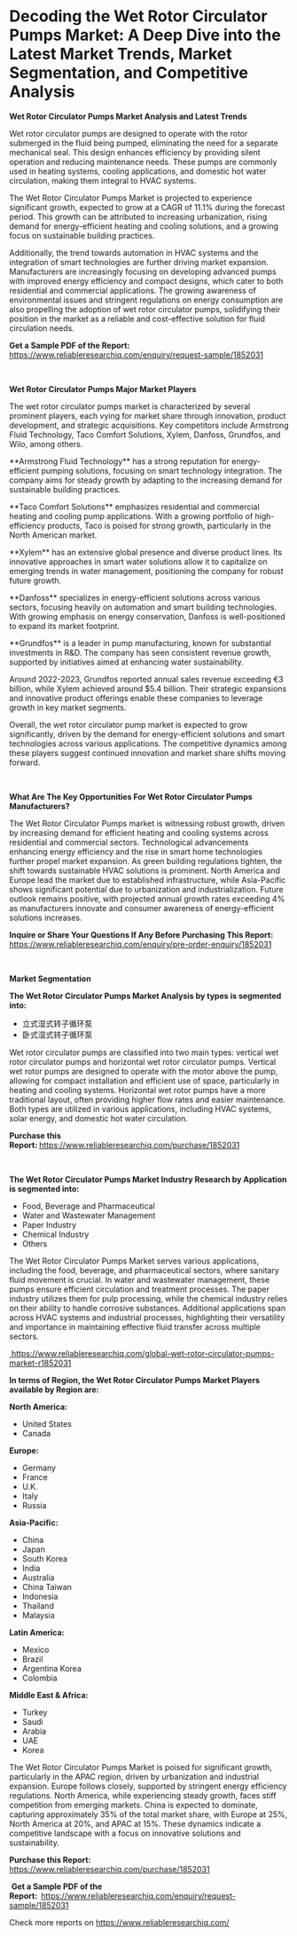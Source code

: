 <p><h1>Decoding the Wet Rotor Circulator Pumps Market: A Deep Dive into the Latest Market Trends, Market Segmentation, and Competitive Analysis</h1></p><p><strong>Wet Rotor Circulator Pumps Market Analysis and Latest Trends</strong></p>
<p><p>Wet rotor circulator pumps are designed to operate with the rotor submerged in the fluid being pumped, eliminating the need for a separate mechanical seal. This design enhances efficiency by providing silent operation and reducing maintenance needs. These pumps are commonly used in heating systems, cooling applications, and domestic hot water circulation, making them integral to HVAC systems.</p><p>The Wet Rotor Circulator Pumps Market is projected to experience significant growth, expected to grow at a CAGR of 11.1% during the forecast period. This growth can be attributed to increasing urbanization, rising demand for energy-efficient heating and cooling solutions, and a growing focus on sustainable building practices. </p><p>Additionally, the trend towards automation in HVAC systems and the integration of smart technologies are further driving market expansion. Manufacturers are increasingly focusing on developing advanced pumps with improved energy efficiency and compact designs, which cater to both residential and commercial applications. The growing awareness of environmental issues and stringent regulations on energy consumption are also propelling the adoption of wet rotor circulator pumps, solidifying their position in the market as a reliable and cost-effective solution for fluid circulation needs.</p></p>
<p><strong>Get a Sample PDF of the Report:&nbsp;</strong> <a href="https://www.reliableresearchiq.com/enquiry/request-sample/1852031?utm_campaign=2761&utm_medium=2&utm_source=Github&utm_content=ia&utm_term=27032025&utm_id=wet-rotor-circulator-pumps">https://www.reliableresearchiq.com/enquiry/request-sample/1852031</a></p>
<p>&nbsp;</p>
<p><strong>Wet Rotor Circulator Pumps Major Market Players</strong></p>
<p><p>The wet rotor circulator pumps market is characterized by several prominent players, each vying for market share through innovation, product development, and strategic acquisitions. Key competitors include Armstrong Fluid Technology, Taco Comfort Solutions, Xylem, Danfoss, Grundfos, and Wilo, among others.</p><p>**Armstrong Fluid Technology** has a strong reputation for energy-efficient pumping solutions, focusing on smart technology integration. The company aims for steady growth by adapting to the increasing demand for sustainable building practices.</p><p>**Taco Comfort Solutions** emphasizes residential and commercial heating and cooling pump applications. With a growing portfolio of high-efficiency products, Taco is poised for strong growth, particularly in the North American market.</p><p>**Xylem** has an extensive global presence and diverse product lines. Its innovative approaches in smart water solutions allow it to capitalize on emerging trends in water management, positioning the company for robust future growth.</p><p>**Danfoss** specializes in energy-efficient solutions across various sectors, focusing heavily on automation and smart building technologies. With growing emphasis on energy conservation, Danfoss is well-positioned to expand its market footprint.</p><p>**Grundfos** is a leader in pump manufacturing, known for substantial investments in R&D. The company has seen consistent revenue growth, supported by initiatives aimed at enhancing water sustainability.</p><p>Around 2022-2023, Grundfos reported annual sales revenue exceeding €3 billion, while Xylem achieved around $5.4 billion. Their strategic expansions and innovative product offerings enable these companies to leverage growth in key market segments.</p><p>Overall, the wet rotor circulator pump market is expected to grow significantly, driven by the demand for energy-efficient solutions and smart technologies across various applications. The competitive dynamics among these players suggest continued innovation and market share shifts moving forward.</p></p>
<p>&nbsp;</p>
<p><strong>What Are The Key Opportunities For Wet Rotor Circulator Pumps Manufacturers?</strong></p>
<p><p>The Wet Rotor Circulator Pumps market is witnessing robust growth, driven by increasing demand for efficient heating and cooling systems across residential and commercial sectors. Technological advancements enhancing energy efficiency and the rise in smart home technologies further propel market expansion. As green building regulations tighten, the shift towards sustainable HVAC solutions is prominent. North America and Europe lead the market due to established infrastructure, while Asia-Pacific shows significant potential due to urbanization and industrialization. Future outlook remains positive, with projected annual growth rates exceeding 4% as manufacturers innovate and consumer awareness of energy-efficient solutions increases.</p></p>
<p><strong>Inquire or Share Your Questions If Any Before Purchasing This Report:</strong> <a href="https://www.reliableresearchiq.com/enquiry/pre-order-enquiry/1852031?utm_campaign=2761&utm_medium=2&utm_source=Github&utm_content=ia&utm_term=27032025&utm_id=wet-rotor-circulator-pumps">https://www.reliableresearchiq.com/enquiry/pre-order-enquiry/1852031</a></p>
<p>&nbsp;</p>
<p><strong>Market Segmentation</strong></p>
<p><strong>The Wet Rotor Circulator Pumps Market Analysis by types is segmented into:</strong></p>
<p><ul><li>立式湿式转子循环泵</li><li>卧式湿式转子循环泵</li></ul></p>
<p><p>Wet rotor circulator pumps are classified into two main types: vertical wet rotor circulator pumps and horizontal wet rotor circulator pumps. Vertical wet rotor pumps are designed to operate with the motor above the pump, allowing for compact installation and efficient use of space, particularly in heating and cooling systems. Horizontal wet rotor pumps have a more traditional layout, often providing higher flow rates and easier maintenance. Both types are utilized in various applications, including HVAC systems, solar energy, and domestic hot water circulation.</p></p>
<p><strong>Purchase this Report:&nbsp;</strong><a href="https://www.reliableresearchiq.com/purchase/1852031?utm_campaign=2761&utm_medium=2&utm_source=Github&utm_content=ia&utm_term=27032025&utm_id=wet-rotor-circulator-pumps">https://www.reliableresearchiq.com/purchase/1852031</a></p>
<p>&nbsp;</p>
<p><strong>The Wet Rotor Circulator Pumps Market Industry Research by Application is segmented into:</strong></p>
<p><ul><li>Food, Beverage and Pharmaceutical</li><li>Water and Wastewater Management</li><li>Paper Industry</li><li>Chemical Industry</li><li>Others</li></ul></p>
<p><p>The Wet Rotor Circulator Pumps Market serves various applications, including the food, beverage, and pharmaceutical sectors, where sanitary fluid movement is crucial. In water and wastewater management, these pumps ensure efficient circulation and treatment processes. The paper industry utilizes them for pulp processing, while the chemical industry relies on their ability to handle corrosive substances. Additional applications span across HVAC systems and industrial processes, highlighting their versatility and importance in maintaining effective fluid transfer across multiple sectors.</p></p>
<p><a href="https://www.reliableresearchiq.com/global-wet-rotor-circulator-pumps-market-r1852031?utm_campaign=2761&utm_medium=2&utm_source=Github&utm_content=ia&utm_term=27032025&utm_id=wet-rotor-circulator-pumps">&nbsp;https://www.reliableresearchiq.com/global-wet-rotor-circulator-pumps-market-r1852031</a></p>
<p><strong>In terms of Region, the Wet Rotor Circulator Pumps Market Players available by Region are:</strong></p>
<p>
    <p> <strong> North America: </strong>
        <ul>
            <li>United States</li>
            <li>Canada</li>
        </ul>
        </p> 
    <p> <strong> Europe: </strong>
        <ul>
            <li>Germany</li>
            <li>France</li>
            <li>U.K.</li>
            <li>Italy</li>
            <li>Russia</li>
        </ul>
        </p> 
    <p> <strong> Asia-Pacific: </strong>
        <ul>
            <li>China</li>
            <li>Japan</li>
            <li>South Korea</li>
            <li>India</li>
            <li>Australia</li>
            <li>China Taiwan</li>
            <li>Indonesia</li>
            <li>Thailand</li>
            <li>Malaysia</li>
        </ul>
        </p> 
    <p> <strong> Latin America: </strong>
        <ul>
            <li>Mexico</li>
            <li>Brazil</li>
            <li>Argentina Korea</li>
            <li>Colombia</li>
        </ul>
        </p> 
    <p> <strong> Middle East & Africa: </strong>
        <ul>
            <li>Turkey</li>
            <li>Saudi</li>
            <li>Arabia</li>
            <li>UAE</li>
            <li>Korea</li>
        </ul>
    </p>
    </p>
<p><p>The Wet Rotor Circulator Pumps Market is poised for significant growth, particularly in the APAC region, driven by urbanization and industrial expansion. Europe follows closely, supported by stringent energy efficiency regulations. North America, while experiencing steady growth, faces stiff competition from emerging markets. China is expected to dominate, capturing approximately 35% of the total market share, with Europe at 25%, North America at 20%, and APAC at 15%. These dynamics indicate a competitive landscape with a focus on innovative solutions and sustainability.</p></p>
<p><strong>Purchase this Report: </strong><a href="https://www.reliableresearchiq.com/purchase/1852031?utm_campaign=2761&utm_medium=2&utm_source=Github&utm_content=ia&utm_term=27032025&utm_id=wet-rotor-circulator-pumps">https://www.reliableresearchiq.com/purchase/1852031</a></p>
<p>&nbsp;<strong>Get a Sample PDF of the Report:&nbsp;&nbsp;</strong><a href="https://www.reliableresearchiq.com/enquiry/request-sample/1852031?utm_campaign=2761&utm_medium=2&utm_source=Github&utm_content=ia&utm_term=27032025&utm_id=wet-rotor-circulator-pumps">https://www.reliableresearchiq.com/enquiry/request-sample/1852031</a></p>
<p><strong></strong></p>
<p>Check more reports on <a href="https://www.reliableresearchiq.com/?utm_campaign=2761&utm_medium=2&utm_source=Github&utm_content=ia&utm_term=27032025&utm_id=wet-rotor-circulator-pumps">https://www.reliableresearchiq.com/</a></p>
